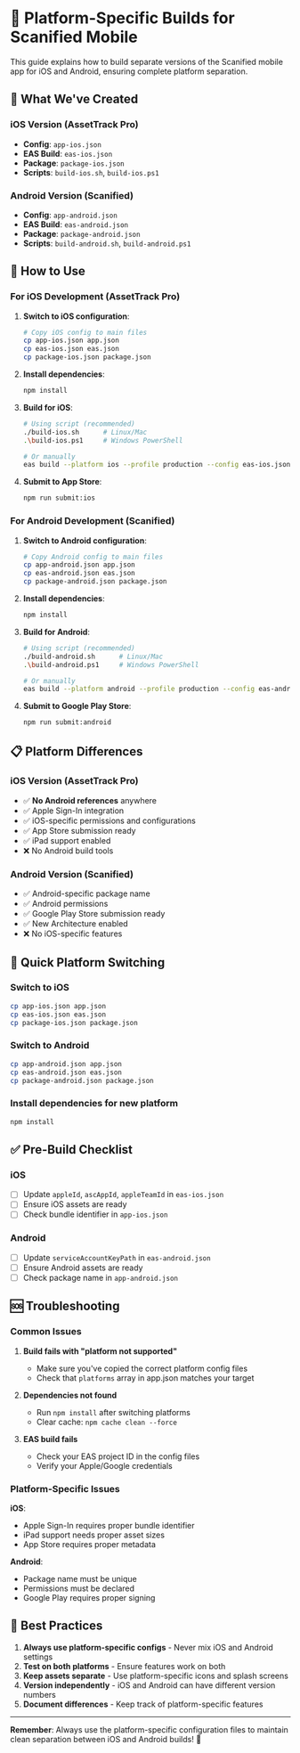 # 🚀 Platform-Specific Builds for Scanified Mobile

This guide explains how to build separate versions of the Scanified mobile app for iOS and Android, ensuring complete platform separation.

## 📱 What We've Created

### iOS Version (AssetTrack Pro)
- **Config**: `app-ios.json`
- **EAS Build**: `eas-ios.json`
- **Package**: `package-ios.json`
- **Scripts**: `build-ios.sh`, `build-ios.ps1`

### Android Version (Scanified)
- **Config**: `app-android.json`
- **EAS Build**: `eas-android.json`
- **Package**: `package-android.json`
- **Scripts**: `build-android.sh`, `build-android.ps1`

## 🔧 How to Use

### For iOS Development (AssetTrack Pro)

1. **Switch to iOS configuration**:
   ```bash
   # Copy iOS config to main files
   cp app-ios.json app.json
   cp eas-ios.json eas.json
   cp package-ios.json package.json
   ```

2. **Install dependencies**:
   ```bash
   npm install
   ```

3. **Build for iOS**:
   ```bash
   # Using script (recommended)
   ./build-ios.sh      # Linux/Mac
   .\build-ios.ps1     # Windows PowerShell
   
   # Or manually
   eas build --platform ios --profile production --config eas-ios.json
   ```

4. **Submit to App Store**:
   ```bash
   npm run submit:ios
   ```

### For Android Development (Scanified)

1. **Switch to Android configuration**:
   ```bash
   # Copy Android config to main files
   cp app-android.json app.json
   cp eas-android.json eas.json
   cp package-android.json package.json
   ```

2. **Install dependencies**:
   ```bash
   npm install
   ```

3. **Build for Android**:
   ```bash
   # Using script (recommended)
   ./build-android.sh      # Linux/Mac
   .\build-android.ps1     # Windows PowerShell
   
   # Or manually
   eas build --platform android --profile production --config eas-android.json
   ```

4. **Submit to Google Play Store**:
   ```bash
   npm run submit:android
   ```

## 📋 Platform Differences

### iOS Version (AssetTrack Pro)
- ✅ **No Android references** anywhere
- ✅ Apple Sign-In integration
- ✅ iOS-specific permissions and configurations
- ✅ App Store submission ready
- ✅ iPad support enabled
- ❌ No Android build tools

### Android Version (Scanified)
- ✅ Android-specific package name
- ✅ Android permissions
- ✅ Google Play Store submission ready
- ✅ New Architecture enabled
- ❌ No iOS-specific features

## 🔄 Quick Platform Switching

### Switch to iOS
```bash
cp app-ios.json app.json
cp eas-ios.json eas.json
cp package-ios.json package.json
```

### Switch to Android
```bash
cp app-android.json app.json
cp eas-android.json eas.json
cp package-android.json package.json
```

### Install dependencies for new platform
```bash
npm install
```

## ✅ Pre-Build Checklist

### iOS
- [ ] Update `appleId`, `ascAppId`, `appleTeamId` in `eas-ios.json`
- [ ] Ensure iOS assets are ready
- [ ] Check bundle identifier in `app-ios.json`

### Android
- [ ] Update `serviceAccountKeyPath` in `eas-android.json`
- [ ] Ensure Android assets are ready
- [ ] Check package name in `app-android.json`

## 🆘 Troubleshooting

### Common Issues

1. **Build fails with "platform not supported"**
   - Make sure you've copied the correct platform config files
   - Check that `platforms` array in app.json matches your target

2. **Dependencies not found**
   - Run `npm install` after switching platforms
   - Clear cache: `npm cache clean --force`

3. **EAS build fails**
   - Check your EAS project ID in the config files
   - Verify your Apple/Google credentials

### Platform-Specific Issues

**iOS**:
- Apple Sign-In requires proper bundle identifier
- iPad support needs proper asset sizes
- App Store requires proper metadata

**Android**:
- Package name must be unique
- Permissions must be declared
- Google Play requires proper signing

## 🎯 Best Practices

1. **Always use platform-specific configs** - Never mix iOS and Android settings
2. **Test on both platforms** - Ensure features work on both
3. **Keep assets separate** - Use platform-specific icons and splash screens
4. **Version independently** - iOS and Android can have different version numbers
5. **Document differences** - Keep track of platform-specific features

---

**Remember**: Always use the platform-specific configuration files to maintain clean separation between iOS and Android builds! 🎯
